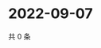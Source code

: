 # 2022-09-07

共 0 条

<!-- BEGIN WEIBO -->
<!-- 最后更新时间 Wed Sep 07 2022 12:24:46 GMT+0800 (China Standard Time) -->

<!-- END WEIBO -->
